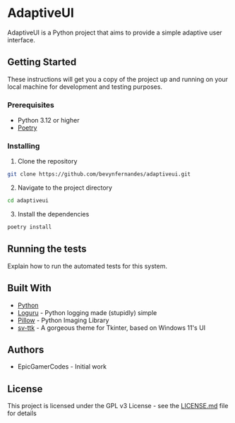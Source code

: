 # AdaptiveUI

AdaptiveUI is a Python project that aims to provide a simple adaptive user interface.

## Getting Started

These instructions will get you a copy of the project up and running on your local machine for development and testing purposes.

### Prerequisites

- Python 3.12 or higher
- [Poetry](https://python-poetry.org/docs/)

### Installing

1. Clone the repository
```sh
git clone https://github.com/bevynfernandes/adaptiveui.git
```
2. Navigate to the project directory
```sh
cd adaptiveui
```
3. Install the dependencies
```sh
poetry install
```

## Running the tests

Explain how to run the automated tests for this system.

## Built With

- [Python](https://www.python.org/)
- [Loguru](https://github.com/Delgan/loguru) - Python logging made (stupidly) simple
- [Pillow](https://pillow.readthedocs.io/en/stable/) - Python Imaging Library
- [sv-ttk](https://pypi.org/project/sv-ttk/) - A gorgeous theme for Tkinter, based on Windows 11's UI

## Authors

- EpicGamerCodes - Initial work

## License

This project is licensed under the GPL v3 License - see the [LICENSE.md](LICENSE.md) file for details